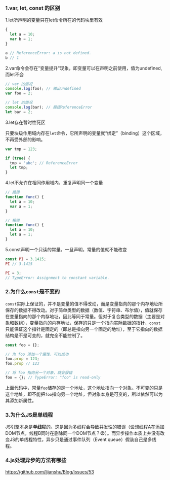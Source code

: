 ### 1.var, let, const 的区别

1.let所声明的变量只在let命令所在的代码块里有效

```javascript
{
  let a = 10;
  var b = 1;
}

a // ReferenceError: a is not defined.
b // 1
```

2.var命令会存在"变量提升"现象，即变量可以在声明之前使用，值为undefined,而let不会

```javascript
// var 的情况
console.log(foo); // 输出undefined
var foo = 2;

// let 的情况
console.log(bar); // 报错ReferenceError
let bar = 2;
```

3.let存在暂时性死区

只要块级作用域内存在`let`命令，它所声明的变量就“绑定”（binding）这个区域，不再受外部的影响。

```javascript
var tmp = 123;

if (true) {
  tmp = 'abc'; // ReferenceError
  let tmp;
}
```

4.let不允许在相同作用域内，重复声明同一个变量

```javascript
// 报错
function func() {
  let a = 10;
  var a = 1;
}

// 报错
function func() {
  let a = 10;
  let a = 1;
}
```

5.const声明一个只读的常量。一旦声明，常量的值就不能改变

```javascript
const PI = 3.1415;
PI // 3.1415

PI = 3;
// TypeError: Assignment to constant variable.
```



### 2.为什么`const`是不变的

`const`实际上保证的，并不是变量的值不得改动，而是变量指向的那个内存地址所保存的数据不得改动。对于简单类型的数据（数值、字符串、布尔值），值就保存在变量指向的那个内存地址，因此等同于常量。但对于复合类型的数据（主要是对象和数组），变量指向的内存地址，保存的只是一个指向实际数据的指针，`const`只能保证这个指针是固定的（即总是指向另一个固定的地址），至于它指向的数据结构是不是可变的，就完全不能控制了。

```javascript
const foo = {};

// 为 foo 添加一个属性，可以成功
foo.prop = 123;
foo.prop // 123

// 将 foo 指向另一个对象，就会报错
foo = {}; // TypeError: "foo" is read-only
```

上面代码中，常量`foo`储存的是一个地址，这个地址指向一个对象。不可变的只是这个地址，即不能把`foo`指向另一个地址，但对象本身是可变的，所以依然可以为其添加新属性。



### 3.为什么JS是单线程

JS引擎本身是**单线程**的。这是因为多线程会导致并发性的错误（设想线程A在添加DOM节点，线程B同时在删除同一个DOM节点？😨）。而异步操作本质上并没有改变JS的单线程特性，异步只是通过事件队列（Event queue）假装自己是多线程。



### 4.js处理异步的方法有哪些

https://github.com/ljianshu/Blog/issues/53

